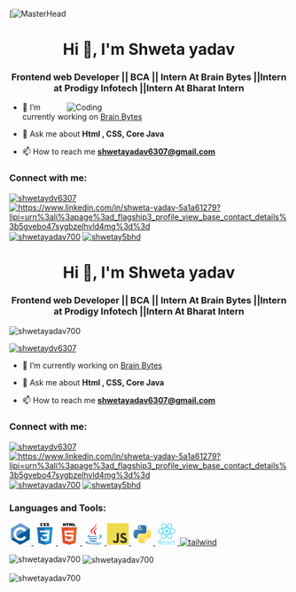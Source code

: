 [![MasterHead](https://www.gyanvihar.org:3001/uploads/1630053356860mbahead.jpg)


<h1 align="center">Hi 👋, I'm Shweta yadav</h1>
<h3 align="center">Frontend web Developer || BCA || Intern At Brain Bytes ||Intern at Prodigy Infotech ||Intern At Bharat Intern</h3>
<img align="right" alt="Coding" width="400" src="https://img.freepik.com/premium-vector/front-end-developer-icon-vector-woman-work-laptop_88813-2677.jpg?w=2000">

- 🔭 I’m currently working on [Brain Bytes](https://github.com/Thebeast01/Pre-Final-Brain-Bytes.git)

- 💬 Ask me about **Html , CSS, Core Java**

- 📫 How to reach me **shwetayadav6307@gmail.com**

<h3 align="left">Connect with me:</h3>
<p align="left">
<a href="https://twitter.com/shwetaydv6307" target="blank"><img align="center" src="https://raw.githubusercontent.com/rahuldkjain/github-profile-readme-generator/master/src/images/icons/Social/twitter.svg" alt="shwetaydv6307" height="30" width="40" /></a>
<a href="https://linkedin.com/in/https://www.linkedin.com/in/shweta-yadav-5a1a61279?lipi=urn%3ali%3apage%3ad_flagship3_profile_view_base_contact_details%3b5gvebo47sygbzelhvld4mg%3d%3d" target="blank"><img align="center" src="https://raw.githubusercontent.com/rahuldkjain/github-profile-readme-generator/master/src/images/icons/Social/linked-in-alt.svg" alt="https://www.linkedin.com/in/shweta-yadav-5a1a61279?lipi=urn%3ali%3apage%3ad_flagship3_profile_view_base_contact_details%3b5gvebo47sygbzelhvld4mg%3d%3d" height="30" width="40" /></a>
<a href="https://www.leetcode.com/shwetayadav700" target="blank"><img align="center" src="https://raw.githubusercontent.com/rahuldkjain/github-profile-readme-generator/master/src/images/icons/Social/leet-code.svg" alt="shwetayadav700" height="30" width="40" /></a>
<a href="https://auth.geeksforgeeks.org/user/shwetay5bhd" target="blank"><img align="center" src="https://raw.githubusercontent.com/rahuldkjain/github-profile-readme-generator/master/src/images/icons/Social/geeks-for-geeks.svg" alt="shwetay5bhd" height="30" width="40" /></a>
</p>

<h1 align="center">Hi 👋, I'm Shweta yadav</h1>
<h3 align="center">Frontend web Developer || BCA || Intern At Brain Bytes ||Intern at Prodigy Infotech ||Intern At Bharat Intern</h3>

<p align="left"> <img src="https://komarev.com/ghpvc/?username=shwetayadav700&label=Profile%20views&color=0e75b6&style=flat" alt="shwetayadav700" /> </p>

<p align="left"> <a href="https://twitter.com/shwetaydv6307" target="blank"><img src="https://img.shields.io/twitter/follow/shwetaydv6307?logo=twitter&style=for-the-badge" alt="shwetaydv6307" /></a> </p>

- 🔭 I’m currently working on [Brain Bytes](https://github.com/Thebeast01/Pre-Final-Brain-Bytes.git)

- 💬 Ask me about **Html , CSS, Core Java**

- 📫 How to reach me **shwetayadav6307@gmail.com**

<h3 align="left">Connect with me:</h3>
<p align="left">
<a href="https://twitter.com/shwetaydv6307" target="blank"><img align="center" src="https://raw.githubusercontent.com/rahuldkjain/github-profile-readme-generator/master/src/images/icons/Social/twitter.svg" alt="shwetaydv6307" height="30" width="40" /></a>
<a href="https://linkedin.com/in/https://www.linkedin.com/in/shweta-yadav-5a1a61279?lipi=urn%3ali%3apage%3ad_flagship3_profile_view_base_contact_details%3b5gvebo47sygbzelhvld4mg%3d%3d" target="blank"><img align="center" src="https://raw.githubusercontent.com/rahuldkjain/github-profile-readme-generator/master/src/images/icons/Social/linked-in-alt.svg" alt="https://www.linkedin.com/in/shweta-yadav-5a1a61279?lipi=urn%3ali%3apage%3ad_flagship3_profile_view_base_contact_details%3b5gvebo47sygbzelhvld4mg%3d%3d" height="30" width="40" /></a>
<a href="https://www.leetcode.com/shwetayadav700" target="blank"><img align="center" src="https://raw.githubusercontent.com/rahuldkjain/github-profile-readme-generator/master/src/images/icons/Social/leet-code.svg" alt="shwetayadav700" height="30" width="40" /></a>
<a href="https://auth.geeksforgeeks.org/user/shwetay5bhd" target="blank"><img align="center" src="https://raw.githubusercontent.com/rahuldkjain/github-profile-readme-generator/master/src/images/icons/Social/geeks-for-geeks.svg" alt="shwetay5bhd" height="30" width="40" /></a>
</p>

<h3 align="left">Languages and Tools:</h3>
<p align="left"> <a href="https://www.cprogramming.com/" target="_blank" rel="noreferrer"> <img src="https://raw.githubusercontent.com/devicons/devicon/master/icons/c/c-original.svg" alt="c" width="40" height="40"/> </a> <a href="https://www.w3schools.com/css/" target="_blank" rel="noreferrer"> <img src="https://raw.githubusercontent.com/devicons/devicon/master/icons/css3/css3-original-wordmark.svg" alt="css3" width="40" height="40"/> </a> <a href="https://www.w3.org/html/" target="_blank" rel="noreferrer"> <img src="https://raw.githubusercontent.com/devicons/devicon/master/icons/html5/html5-original-wordmark.svg" alt="html5" width="40" height="40"/> </a> <a href="https://www.java.com" target="_blank" rel="noreferrer"> <img src="https://raw.githubusercontent.com/devicons/devicon/master/icons/java/java-original.svg" alt="java" width="40" height="40"/> </a> <a href="https://developer.mozilla.org/en-US/docs/Web/JavaScript" target="_blank" rel="noreferrer"> <img src="https://raw.githubusercontent.com/devicons/devicon/master/icons/javascript/javascript-original.svg" alt="javascript" width="40" height="40"/> </a> <a href="https://www.python.org" target="_blank" rel="noreferrer"> <img src="https://raw.githubusercontent.com/devicons/devicon/master/icons/python/python-original.svg" alt="python" width="40" height="40"/> </a> <a href="https://reactjs.org/" target="_blank" rel="noreferrer"> <img src="https://raw.githubusercontent.com/devicons/devicon/master/icons/react/react-original-wordmark.svg" alt="react" width="40" height="40"/> </a> <a href="https://tailwindcss.com/" target="_blank" rel="noreferrer"> <img src="https://www.vectorlogo.zone/logos/tailwindcss/tailwindcss-icon.svg" alt="tailwind" width="40" height="40"/> </a> </p>

<p><img align="left" src="https://github-readme-stats.vercel.app/api/top-langs?username=shwetayadav700&show_icons=true&locale=en&layout=compact" alt="shwetayadav700" /></p>

<p>&nbsp;<img align="center" src="https://github-readme-stats.vercel.app/api?username=shwetayadav700&show_icons=true&locale=en" alt="shwetayadav700" /></p>

<p><img align="center" src="https://github-readme-streak-stats.herokuapp.com/?user=shwetayadav700&" alt="shwetayadav700" /></p>
